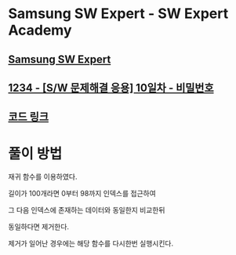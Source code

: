 # Samsung SW Expert - SW Expert Academy
[Samsung SW Expert](https://www.swexpertacademy.com)
-------------------------------------------
[1234 - [S/W 문제해결 응용] 10일차 - 비밀번호](https://www.swexpertacademy.com/main/code/problem/problemDetail.do?contestProbId=AV14_DEKAJcCFAYD&categoryId=AV14_DEKAJcCFAYD&categoryType=CODE)
-------------------------------------------
[코드 링크](https://github.com/kh030728/SW-expert-academy-study-storage/blob/master/kh030728/1234/1234.cpp)
-------------------------------------------
# 풀이 방법
재귀 함수를 이용하였다.

길이가 100개라면 0부터 98까지 인덱스를 접근하여

그 다음 인덱스에 존재하는 데이터와 동일한지 비교한뒤

동일하다면 제거한다.

제거가 일어난 경우에는 해당 함수를 다시한번 실행시킨다.
